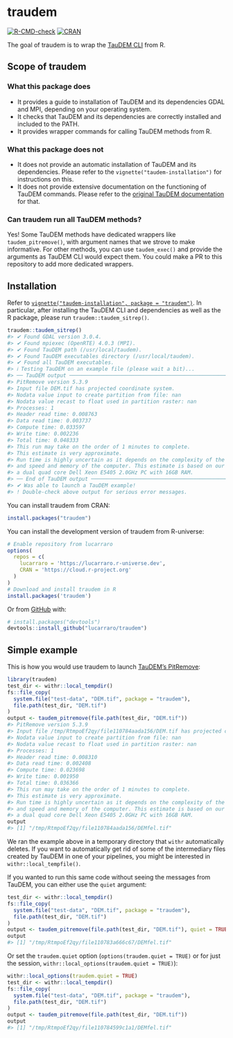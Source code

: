
<!-- README.md is generated from README.Rmd. Please edit that file -->

# traudem

<!-- badges: start -->

[![R-CMD-check](https://github.com/lucarraro/traudem/actions/workflows/TauDEM.yaml/badge.svg)](https://github.com/lucarraro/traudem/actions/workflows/TauDEM.yaml)
[![CRAN](http://www.r-pkg.org/badges/version/traudem)](http://CRAN.R-project.org/package=traudem) 

<!-- badges: end -->


The goal of traudem is to wrap the [TauDEM
CLI](https://hydrology.usu.edu/taudem/taudem5/index.html) from R.

## Scope of traudem

### What this package does

-   It provides a guide to installation of TauDEM and its dependencies
    GDAL and MPI, depending on your operating system.
-   It checks that TauDEM and its dependencies are correctly installed
    and included to the PATH.
-   It provides wrapper commands for calling TauDEM methods from R.

### What this package does not

-   It does not provide an automatic installation of TauDEM and its
    dependencies. Please refer to the `vignette("taudem-installation")`
    for instructions on this.
-   It does not provide extensive documentation on the functioning of
    TauDEM commands. Please refer to the [original TauDEM
    documentation](https://hydrology.usu.edu/taudem/taudem5/index.html)
    for that.

### Can traudem run all TauDEM methods?

Yes! Some TauDEM methods have dedicated wrappers like
`taudem_pitremove()`, with argument names that we strove to make
informative. For other methods, you can use `taudem_exec()` and provide
the arguments as TauDEM CLI would expect them. You could make a PR to
this repository to add more dedicated wrappers.

## Installation

Refer to
[`vignette("taudem-installation", package = "traudem")`](https://lucarraro.github.io/traudem/articles/taudem-installation.html).
In particular, after installing the TauDEM CLI and dependencies as well
as the R package, please run `traudem::taudem_sitrep()`.

``` r
traudem::taudem_sitrep()
#> ✔ Found GDAL version 3.0.4.
#> ✔ Found mpiexec (OpenRTE) 4.0.3 (MPI).
#> ✔ Found TauDEM path (/usr/local/taudem).
#> ✔ Found TauDEM executables directory (/usr/local/taudem).
#> ✔ Found all TauDEM executables.
#> ℹ Testing TauDEM on an example file (please wait a bit)...
#> ── TauDEM output ───────────────────────────────────────────────────────────────
#> PitRemove version 5.3.9
#> Input file DEM.tif has projected coordinate system.
#> Nodata value input to create partition from file: nan
#> Nodata value recast to float used in partition raster: nan
#> Processes: 1
#> Header read time: 0.008763
#> Data read time: 0.003737
#> Compute time: 0.033597
#> Write time: 0.002236
#> Total time: 0.048333
#> This run may take on the order of 1 minutes to complete.
#> This estimate is very approximate. 
#> Run time is highly uncertain as it depends on the complexity of the input data 
#> and speed and memory of the computer. This estimate is based on our testing on 
#> a dual quad core Dell Xeon E5405 2.0GHz PC with 16GB RAM.
#> ── End of TauDEM output ────────────────────────────────────────────────────────
#> ✔ Was able to launch a TauDEM example!
#> ! Double-check above output for serious error messages.
```

You can install traudem from CRAN:

``` r
install.packages("traudem")
```

You can install the development version of traudem from R-universe:

``` r
# Enable repository from lucarraro
options(
  repos = c(
    lucarraro = 'https://lucarraro.r-universe.dev',
    CRAN = 'https://cloud.r-project.org'
  )
)
# Download and install traudem in R
install.packages('traudem')
```

Or from [GitHub](https://github.com/) with:

``` r
# install.packages("devtools")
devtools::install_github("lucarraro/traudem")
```

## Simple example

This is how you would use traudem to launch [TauDEM’s
PitRemove](https://hydrology.usu.edu/taudem/taudem5/help53/PitRemove.html):

``` r
library(traudem)
test_dir <- withr::local_tempdir()
fs::file_copy(
  system.file("test-data", "DEM.tif", package = "traudem"),
  file.path(test_dir, "DEM.tif")
)
output <- taudem_pitremove(file.path(test_dir, "DEM.tif"))
#> PitRemove version 5.3.9
#> Input file /tmp/RtmpoEf2qy/file110784aada156/DEM.tif has projected coordinate system.
#> Nodata value input to create partition from file: nan
#> Nodata value recast to float used in partition raster: nan
#> Processes: 1
#> Header read time: 0.008310
#> Data read time: 0.002408
#> Compute time: 0.023698
#> Write time: 0.001950
#> Total time: 0.036366
#> This run may take on the order of 1 minutes to complete.
#> This estimate is very approximate. 
#> Run time is highly uncertain as it depends on the complexity of the input data 
#> and speed and memory of the computer. This estimate is based on our testing on 
#> a dual quad core Dell Xeon E5405 2.0GHz PC with 16GB RAM.
output
#> [1] "/tmp/RtmpoEf2qy/file110784aada156/DEMfel.tif"
```

We ran the example above in a temporary directory that `withr`
automatically deletes. If you want to automatically get rid of some of
the intermediary files created by TauDEM in one of your pipelines, you
might be interested in `withr::local_tempfile()`.

If you wanted to run this same code without seeing the messages from
TauDEM, you can either use the `quiet` argument:

``` r
test_dir <- withr::local_tempdir()
fs::file_copy(
  system.file("test-data", "DEM.tif", package = "traudem"),
  file.path(test_dir, "DEM.tif")
)
output <- taudem_pitremove(file.path(test_dir, "DEM.tif"), quiet = TRUE)
output
#> [1] "/tmp/RtmpoEf2qy/file110783a666c67/DEMfel.tif"
```

Or set the `traudem.quiet` option (`options(traudem.quiet = TRUE)` or
for just the session, `withr::local_options(traudem.quiet = TRUE)`):

``` r
withr::local_options(traudem.quiet = TRUE)
test_dir <- withr::local_tempdir()
fs::file_copy(
  system.file("test-data", "DEM.tif", package = "traudem"),
  file.path(test_dir, "DEM.tif")
)
output <- taudem_pitremove(file.path(test_dir, "DEM.tif"))
output
#> [1] "/tmp/RtmpoEf2qy/file110784599c1a1/DEMfel.tif"
```
